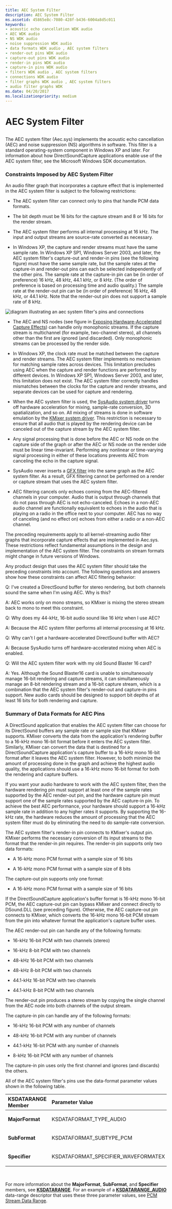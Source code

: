 ```yaml
---
title: AEC System Filter
description: AEC System Filter
ms.assetid: 45865e8c-7080-428f-b436-6004a8d5c011
keywords:
- acoustic echo cancellation WDK audio
- AEC WDK audio
- NS WDK audio
- noise suppression WDK audio
- data formats WDK audio , AEC system filters
- render-out pins WDK audio
- capture-out pins WDK audio
- render-in pins WDK audio
- capture-in pins WDK audio
- filters WDK audio , AEC system filters
- connections WDK audio
- filter graphs WDK audio , AEC system filters
- audio filter graphs WDK
ms.date: 04/20/2017
ms.localizationpriority: medium
---
```


# AEC System Filter


## <span id="aec_system_filter"></span><span id="AEC_SYSTEM_FILTER"></span>


The AEC system filter (Aec.sys) implements the acoustic echo cancellation (AEC) and noise suppression (NS) algorithms in software. This filter is a standard operating-system component in Windows XP and later. For information about how DirectSoundCapture applications enable use of the AEC system filter, see the Microsoft Windows SDK documentation.

### <span id="Constraints_Imposed_by_AEC_System_Filter"></span><span id="constraints_imposed_by_aec_system_filter"></span><span id="CONSTRAINTS_IMPOSED_BY_AEC_SYSTEM_FILTER"></span>Constraints Imposed by AEC System Filter

An audio filter graph that incorporates a capture effect that is implemented in the AEC system filter is subject to the following restrictions:

-   The AEC system filter can connect only to pins that handle PCM data formats.

-   The bit depth must be 16 bits for the capture stream and 8 or 16 bits for the render stream.

-   The AEC system filter performs all internal processing at 16 kHz. The input and output streams are source-rate converted as necessary.

-   In Windows XP, the capture and render streams must have the same sample rate. In Windows XP SP1, Windows Server 2003, and later, the AEC system filter's capture-out and render-in pins (see the following figure) must have the same sample rate, but the sample rates at the capture-in and render-out pins can each be selected independently of the other pins. The sample rate at the capture-in pin can be (in order of preference) 16 kHz, 48 kHz, 44.1 kHz, or 8 kHz. (The order of preference is based on processing time and audio quality.) The sample rate at the render-out pin can be (in order of preference) 16 kHz, 48 kHz, or 44.1 kHz. Note that the render-out pin does not support a sample rate of 8 kHz.

![diagram illustrating an aec system filter's pins and connections](images/aecfilt.png)

-   The AEC and NS nodes (see figure in [Exposing Hardware-Accelerated Capture Effects](exposing-hardware-accelerated-capture-effects.md)) can handle only monophonic streams. If the capture stream is multichannel (for example, two-channel stereo), all channels other than the first are ignored (and discarded). Only monophonic streams can be processed by the render side.

-   In Windows XP, the clock rate must be matched between the capture and render streams. The AEC system filter implements no mechanism for matching sample rates across devices. This limitation precludes using AEC when the capture and render functions are performed by different devices. In Windows XP SP1, Windows Server 2003, and later, this limitation does not exist. The AEC system filter correctly handles mismatches between the clocks for the capture and render streams, and separate devices can be used for capture and rendering.

-   When the AEC system filter is used, the [SysAudio system driver](kernel-mode-wdm-audio-components.md#sysaudio_system_driver) turns off hardware acceleration for mixing, sample-rate conversion, 3D spatialization, and so on. All mixing of streams is done in software emulation by the [KMixer system driver](kernel-mode-wdm-audio-components.md#kmixer_system_driver). This restriction is necessary to ensure that all audio that is played by the rendering device can be canceled out of the capture stream by the AEC system filter.

-   Any signal processing that is done before the AEC or NS node on the capture side of the graph or after the AEC or NS node on the render side must be linear time-invariant. Performing any nonlinear or time-varying signal processing in either of these locations prevents AEC from canceling the echo in the capture signal.

-   SysAudio never inserts a [GFX filter](gfx-filters.md) into the same graph as the AEC system filter. As a result, GFX filtering cannot be performed on a render or capture stream that uses the AEC system filter.

-   AEC filtering cancels only echoes coming from the AEC-filtered channels in your computer. Audio that is output through channels that do not pass through AEC is not echo-canceled. Echoes in a non-AEC audio channel are functionally equivalent to echoes in the audio that is playing on a radio in the office next to your computer. AEC has no way of canceling (and no effect on) echoes from either a radio or a non-AEC channel.

The preceding requirements apply to all kernel-streaming audio filter graphs that incorporate capture effects that are implemented in Aec.sys. These restrictions reflect fundamental assumptions in the design and implementation of the AEC system filter. The constraints on stream formats might change in future versions of Windows.

Any product design that uses the AEC system filter should take the preceding constraints into account. The following questions and answers show how these constraints can affect AEC filtering behavior:

Q: I've created a DirectSound buffer for stereo rendering, but both channels sound the same when I'm using AEC. Why is this?

A: AEC works only on mono streams, so KMixer is mixing the stereo stream back to mono to meet this constraint.

Q: Why does my 44-kHz, 16-bit audio sound like 16 kHz when I use AEC?

A: Because the AEC system filter performs all internal processing at 16 kHz.

Q: Why can't I get a hardware-accelerated DirectSound buffer with AEC?

A: Because SysAudio turns off hardware-accelerated mixing when AEC is enabled.

Q: Will the AEC system filter work with my old Sound Blaster 16 card?

A: Yes. Although the Sound Blaster16 card is unable to simultaneously manage 16-bit rendering and capture streams, it can simultaneously manage an 8-bit rendering stream and a 16-bit capture stream, which is a combination that the AEC system filter's render-out and capture-in pins support. New audio cards should be designed to support bit depths of at least 16 bits for both rendering and capture.

### <span id="Summary_of_Data_Formats_for_AEC_Pins"></span><span id="summary_of_data_formats_for_aec_pins"></span><span id="SUMMARY_OF_DATA_FORMATS_FOR_AEC_PINS"></span>Summary of Data Formats for AEC Pins

A DirectSound application that enables the AEC system filter can choose for its DirectSound buffers any sample rate or sample size that KMixer supports. KMixer converts the data from the application's rendering buffer to a 16-kHz mono 16-bit format before it enters the AEC system filter. Similarly, KMixer can convert the data that is destined for a DirectSoundCapture application's capture buffer to a 16-kHz mono 16-bit format after it leaves the AEC system filter. However, to both minimize the amount of processing done in the graph and achieve the highest audio quality, the applications should use a 16-kHz mono 16-bit format for both the rendering and capture buffers.

If you want your audio hardware to work with the AEC system filter, then the hardware rendering pin must support at least one of the sample rates supported by the AEC render-out pin, and the hardware capture pin must support one of the sample rates supported by the AEC capture-in pin. To achieve the best AEC performance, your hardware should support a 16-kHz sample rate in addition to any higher rates it supports. By supporting the 16-kHz rate, the hardware reduces the amount of processing that the AEC system filter must do by eliminating the need to do sample-rate conversion.

The AEC system filter's render-in pin connects to KMixer's output pin. KMixer performs the necessary conversion of its input streams to the format that the render-in pin requires. The render-in pin supports only two data formats:

-   A 16-kHz mono PCM format with a sample size of 16 bits

-   A 16-kHz mono PCM format with a sample size of 8 bits

The capture-out pin supports only one format:

-   A 16-kHz mono PCM format with a sample size of 16 bits

If the DirectSoundCapture application's buffer format is 16-kHz mono 16-bit PCM, the AEC capture-out pin can bypass KMixer and connect directly to DSound.DLL (see preceding figure). Otherwise, the AEC capture-out pin connects to KMixer, which converts the 16-kHz mono 16-bit PCM stream from the pin into whatever format the application's capture buffer uses.

The AEC render-out pin can handle any of the following formats:

-   16-kHz 16-bit PCM with two channels (stereo)

-   16-kHz 8-bit PCM with two channels

-   48-kHz 16-bit PCM with two channels

-   48-kHz 8-bit PCM with two channels

-   44.1-kHz 16-bit PCM with two channels

-   44.1-kHz 8-bit PCM with two channels

The render-out pin produces a stereo stream by copying the single channel from the AEC node into both channels of the output stream.

The capture-in pin can handle any of the following formats:

-   16-kHz 16-bit PCM with any number of channels

-   48-kHz 16-bit PCM with any number of channels

-   44.1-kHz 16-bit PCM with any number of channels

-   8-kHz 16-bit PCM with any number of channels

The capture-in pin uses only the first channel and ignores (and discards) the others.

All of the AEC system filter's pins use the data-format parameter values shown in the following table.

<table>
<colgroup>
<col width="50%" />
<col width="50%" />
</colgroup>
<thead>
<tr class="header">
<th align="left">KSDATARANGE Member</th>
<th align="left">Parameter Value</th>
</tr>
</thead>
<tbody>
<tr class="odd">
<td align="left"><p><strong>MajorFormat</strong></p></td>
<td align="left"><p>KSDATAFORMAT_TYPE_AUDIO</p></td>
</tr>
<tr class="even">
<td align="left"><p><strong>SubFormat</strong></p></td>
<td align="left"><p>KSDATAFORMAT_SUBTYPE_PCM</p></td>
</tr>
<tr class="odd">
<td align="left"><p><strong>Specifier</strong></p></td>
<td align="left"><p>KSDATAFORMAT_SPECIFIER_WAVEFORMATEX</p></td>
</tr>
</tbody>
</table>

 

For more information about the **MajorFormat**, **SubFormat**, and **Specifier** members, see [**KSDATARANGE**](https://msdn.microsoft.com/library/windows/hardware/ff561658). For an example of a [**KSDATARANGE\_AUDIO**](https://msdn.microsoft.com/library/windows/hardware/ff537096) data-range descriptor that uses these three parameter values, see [PCM Stream Data Range](pcm-stream-data-range.md).

 

 




